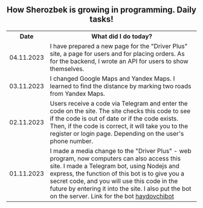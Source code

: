 <!DOCTYPE html>
<html>
  <body>
    <h2 style="text-align: center;">How Sherozbek is growing in programming. Daily tasks!</h2>
    <table width="100%">
      <tr>
        <th>Date</th>
        <th>What did I do today?</th>
      </tr>
      <tr>
        <td>04.11.2023</td>
        <td>I have prepared a new page for the "Driver Plus" site, a page for users and for placing orders. As for the backend, I wrote an API for users to show themselves.</td>
      </tr>
      <tr>
        <td>03.11.2023</td>
        <td>I changed Google Maps and Yandex Maps. I learned to find the distance by marking two roads from Yandex Maps.</td>
      </tr>
      <tr>
        <td>02.11.2023</td>
        <td>Users receive a code via Telegram and enter the code on the site. The site checks this code to see if the code is out of date or if the code exists. Then, if the code is correct, it will take you to the register or login page. Depending on the user's phone number.</td>
      </tr>
      <tr>
        <td>01.11.2023</td>
        <td>I made a media change to the "Driver Plus" - web program, now computers can also access this site.
I made a Telegram bot, using Nodejs and express, the function of this bot is to give you a secret code, and you will use this code in the future by entering it into the site.
I also put the bot on the server. Link for the bot <a href="https://t.me/haydovchilarga_guvohnomabot">haydovchibot</a></td>
      </tr>
    </table>
  </body>
</html>
